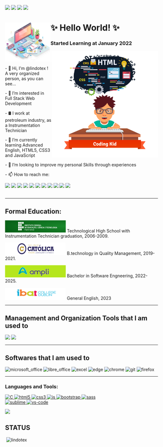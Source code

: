 <div>
  <a href="https://img.shields.io/github/watchers/lindotex/lindotex?style=social"><img src="https://img.shields.io/github/watchers/lindotex/lindotex?style=social"></a>
  <a href="https://img.shields.io/github/followers/lindotex?style=social"><img src="https://img.shields.io/github/followers/lindotex?style=social"></a>
  <a href="https://img.shields.io/twitch/status/lindotex?style=social"><img src="https://img.shields.io/twitch/status/lindotex?style=social"></a>
  <a href="http://monip.org/"><img src="https://img.shields.io/website-up-down-green-red/http/monip.org.svg"></a>
</div>

<div>
<img src="./kindpng.png" min-width="300px" max-width="300px" width="150px" align="left" alt="Computador iuriCode">
<h1><strong> ✨ Hello World! ✨ </strong></h1>
<h3><strong> Started Learning at January 2022 </strong></h3>
</div>
<img src="./pngwing.png" min-width="20px" max-width="400px" width="350px" align="right" alt="Computador iuriCode">
<br>
<br>
<p>- 👋 Hi, I’m @lindotex ! A very organized person, as you can see...</p>
<p>- 👀 I’m interested in Full Stack Web Development</p>
<p>- 🛢️ I work at pretroleum industry, as a Instrumentation Technician</p>
<p>- 🌱 I’m currently learning Advanced English, HTML5, CSS3 and JavaScript</p>
<p>- 💞️ I’m looking to improve my personal Skills through experiences</p>
<p>- 📫 How to reach me:</p>

<div>
  <a href=mailto:lindoten@gmail.com><img src="https://img.shields.io/badge/Gmail-D14836?style=for-the-badge&logo=gmail&logoColor=white"></a>
  <a href="https://www.linkedin.com/in/alissonlindote/"><img src="https://img.shields.io/badge/LinkedIn-0077B5?style=for-the-badge&logo=linkedin&logoColor=white"></a>
  <a href="https://twitter.com/alisson_lindote"><img src="https://img.shields.io/badge/Twitter-1DA1F2?style=for-the-badge&logo=twitter&logoColor=white"></a>
  <a href="https://wa.me/qr/OEK6SCTY2VBQJ1"><img src="https://img.shields.io/badge/WhatsApp-25D366?style=for-the-badge&logo=whatsapp&logoColor=white"></a>
  <a href="https://discord.gg/etuUZHAn5w"><img src="https://img.shields.io/badge/Discord-7289DA?style=for-the-badge&logo=discord&logoColor=white"></a>
  <a href="https://www.twitch.tv/lindotex"><img src="https://img.shields.io/badge/Twitch-9146FF?style=for-the-badge&logo=twitch&logoColor=white"></a>
  <a href="https://steamcommunity.com/id/Lindote/"><img src="https://img.shields.io/badge/Steam-000000?style=for-the-badge&logo=steam&logoColor=white"></a>
  <a href="https://www.udemy.com/user/alisson-lindote-novais/"><img src="https://img.shields.io/badge/Udemy-EC5252?style=for-the-badge&logo=Udemy&logoColor=white"></a>
  <a href="https://www.freecodecamp.org/learn/"><img src="https://img.shields.io/badge/freecodecamp-27273D?style=for-the-badge&logo=freecodecamp&logoColor=white"></a>
  <a href="https://dev.to/lindotex"><img src="https://cdn.jsdelivr.net/npm/simple-icons@3.0.1/icons/dev-dot-to.svg" widht="160" height="40"></a>
  <a href="https://stackoverflow.com/users/19225945/lindoten"><img src="https://cdn.jsdelivr.net/npm/simple-icons@3.0.1/icons/stackoverflow.svg" widht="100" height="40"></a>
</div>
<br>
<hr>
<h2>Formal Education:</h2>
<div>
  <p><a href="https://portal1.iff.edu.br/"><img src="./IFF_logo.jpg" alt="iff" height="40" width="200"></a> Technological High School with Instrumentation Technician graduation, 2006-2009.</p>
  <p><a href="https://ead.uca.edu.br/"><img src="./UCA_Logo.png" alt="uca" height="40" width="200"></a> B.technology in Quality Management, 2019-2021.</p>
  <p><a href="https://cursos.ampli.com.br/"><img src="./AMPLI_logo.png" alt="ampli" height="40" width="200"></a> Bachelor in Software Engneering, 2022-2025.</p>
  <p><a href="https://www.ibat.ie/"><img src="./IBAT_logo.png" alt="ibat" height="40" width="200"></a> General English, 2023</p>
</div>
<hr>
<h2>Management and Organization Tools that I am used to</h2>
<div>
  <a href="https://www.notion.so/Curso-de-Front-End-03f8922341f6443d96fa8f0f8e56e448"><img src="https://img.shields.io/badge/Notion-000000?style=for-the-badge&logo=notion&logoColor=white"></a>
  <img src="https://img.shields.io/badge/Trello-0052CC?style=for-the-badge&logo=trello&logoColor=white">
</div>
<hr>
<h2>Softwares that I am used to</h2>
<div>
  <img src="https://img.shields.io/badge/Microsoft_Office-D83B01?style=for-the-badge&logo=microsoft-office&logoColor=white" alt="microsoft_office">
  <img src="https://img.shields.io/badge/LibreOffice-18A303?style=for-the-badge&logo=LibreOffice&logoColor=white" alt="libre_office">
  <img src="https://img.shields.io/badge/Microsoft_Excel-217346?style=for-the-badge&logo=microsoft-excel&logoColor=white" alt="excel">
  <img src="https://img.shields.io/badge/Microsoft_Edge-0078D7?style=for-the-badge&logo=Microsoft-edge&logoColor=white" alt="edge">
  <img src="https://img.shields.io/badge/Google_chrome-4285F4?style=for-the-badge&logo=Google-chrome&logoColor=white" alt="chrome"/>
  <img src="https://img.shields.io/badge/GitHub-100000?style=for-the-badge&logo=github&logoColor=white" alt="git"/>
  <img src="https://img.shields.io/badge/Firefox_Browser-FF7139?style=for-the-badge&logo=Firefox-Browser&logoColor=white" alt="firefox"/>

  
</div>
<hr>
<h3 align="left">Languages and Tools:</h3>
<p align="left"> 
  <a href="https://www.cplusplus.com/reference/clibrary/" target="_blank"> 
    <img src="https://img.shields.io/badge/C-00599C?style=for-the-badge&logo=c&logoColor=white" alt="C"/> 
  </a>
  <a href="https://www.w3.org/html/" target="_blank"> 
    <img src="https://img.shields.io/badge/html5-%23E34F26.svg?style=for-the-badge&logo=html5&logoColor=white" alt="html5"/> 
  </a> 
  <a href="https://www.w3schools.com/css/" target="_blank"> 
    <img src="https://img.shields.io/badge/css3-%231572B6.svg?style=for-the-badge&logo=css3&logoColor=white" alt="css3"/> 
  </a>
    <a href="https://www.w3schools.com/js/default.asp" target="_blank"> 
    <img src="https://img.shields.io/badge/javascript-%23323330.svg?style=for-the-badge&logo=javascript&logoColor=%23F7DF1E" alt="js"/> 
  </a>
  <a href="https://icons.getbootstrap.com/" target="blank">
     <img src="https://img.shields.io/badge/bootstrap-%23563D7C.svg?style=for-the-badge&logo=bootstrap&logoColor=white" alt="bootstrap"/>
  </a>
  <a href="https://sass-lang.com" target="_blank"> 
    <img src="https://img.shields.io/badge/Sass-CC6699?style=for-the-badge&logo=sass&logoColor=white" alt="sass"/> 
  </a>
  <br>
  <a href="https://www.sublimetext.com/" target="_blank"> 
    <img src="https://img.shields.io/badge/sublime_text-%23575757.svg?&style=for-the-badge&logo=sublime-text&logoColor=important" alt="sublime"/> 
  </a> 
  <a href="https://code.visualstudio.com" target="_blank"> 
    <img src="https://img.shields.io/badge/Visual_Studio-5C2D91?style=for-the-badge&logo=visual%20studio&logoColor=white" alt="vs-code"/> 
  </a>

</p>

<div>
  <a href="https://github-readme-stats.vercel.app/api/top-langs/?username=lindotex&theme=blue-green"><img src="https://github-readme-stats.vercel.app/api/top-langs/?username=lindotex&theme=tokyonight"></a>
  
  <h2>STATUS</h2>
  <p>&nbsp;<img align="center" src="https://github-readme-stats.vercel.app/api?username=lindotex&show_icons=true&theme=tokyonight&locale=en" alt="lindotex" /></p>
</div>

<!---
lindotex/lindotex is a ✨ special ✨ repository because its `README.md` (this file) appears on your GitHub profile.
You can click the Preview link to take a look at your changes.
--->
